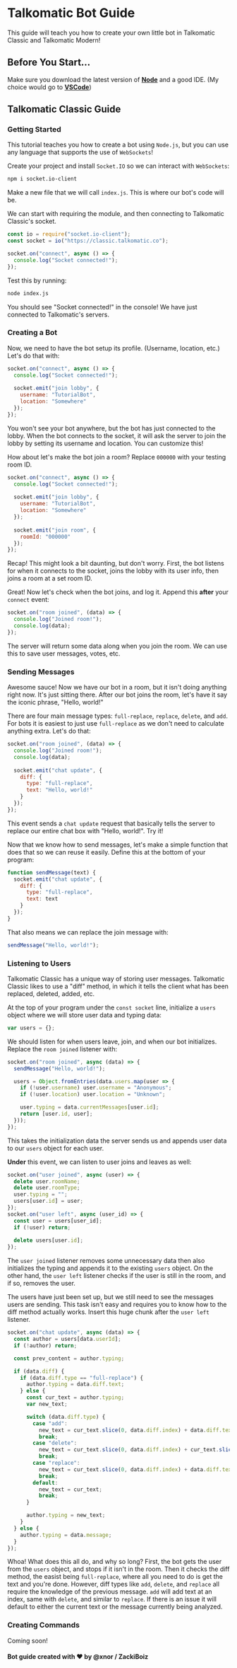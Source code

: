 # Talkomatic Bot Guide

This guide will teach you how to create your own little bot in Talkomatic Classic and Talkomatic Modern!

## Before You Start...

Make sure you download the latest version of **[Node](https://nodejs.org/en/download)** and a good IDE. (My choice would go to **[VSCode](https://code.visualstudio.com/download)**)

## Talkomatic Classic Guide

### Getting Started

This tutorial teaches you how to create a bot using `Node.js`, but you can use any language that supports the use of `WebSockets`!

Create your project and install `Socket.IO` so we can interact with `WebSockets`:
```sh
npm i socket.io-client
```
Make a new file that we will call `index.js`. This is where our bot's code will be.

We can start with requiring the module, and then connecting to Talkomatic Classic's socket.

```js
const io = require("socket.io-client");
const socket = io("https://classic.talkomatic.co");

socket.on("connect", async () => {
  console.log("Socket connected!");
});
```

Test this by running:
```sh
node index.js
```
You should see "Socket connected!" in the console! We have just connected to Talkomatic's servers.

### Creating a Bot

Now, we need to have the bot setup its profile. (Username, location, etc.) Let's do that with:
```js
socket.on("connect", async () => {
  console.log("Socket connected!");
  
  socket.emit("join lobby", {
    username: "TutorialBot",
    location: "Somewhere"
  });
});
```
You won't see your bot anywhere, but the bot has just connected to the lobby. When the bot connects to the socket, it will ask the server to join the lobby by setting its username and location. You can customize this!

How about let's make the bot join a room? Replace `000000` with your testing room ID.
```js
socket.on("connect", async () => {
  console.log("Socket connected!");
  
  socket.emit("join lobby", {
    username: "TutorialBot",
    location: "Somewhere"
  });
  
  socket.emit("join room", {
    roomId: "000000"
  });
});
```

Recap! This might look a bit daunting, but don't worry. First, the bot listens for when it connects to the socket, joins the lobby with its user info, then joins a room at a set room ID.

Great! Now let's check when the bot joins, and log it. Append this **after** your `connect` event:
```js
socket.on("room joined", (data) => {
  console.log("Joined room!");
  console.log(data);
});
```
The server will return some data along when you join the room. We can use this to save user messages, votes, etc.

### Sending Messages

Awesome sauce! Now we have our bot in a room, but it isn't doing anything right now. It's just sitting there. After our bot joins the room, let's have it say the iconic phrase, "Hello, world!"

There are four main message types: `full-replace`, `replace`, `delete`, and `add`. For bots it is easiest to just use `full-replace` as we don't need to calculate anything extra. Let's do that:

```js
socket.on("room joined", (data) => {
  console.log("Joined room!");
  console.log(data);
  
  socket.emit("chat update", {
    diff: {
      type: "full-replace",
      text: "Hello, world!"
    }
  });
});
```
This event sends a `chat update` request that basically tells the server to replace our entire chat box with "Hello, world!". Try it!

Now that we know how to send messages, let's make a simple function that does that so we can reuse it easily. Define this at the bottom of your program:

```js
function sendMessage(text) {
  socket.emit("chat update", {
    diff: {
      type: "full-replace",
      text: text
    }
  });
}
```
That also means we can replace the join message with:

```js
sendMessage("Hello, world!");
```

### Listening to Users

Talkomatic Classic has a unique way of storing user messages. Talkomatic Classic likes to use a "diff" method, in which it tells the client what has been replaced, deleted, added, etc.

At the top of your program under the `const socket` line, initialize a `users` object where we will store user data and typing data:

```js
var users = {};
```

We should listen for when users leave, join, and when our bot initializes. Replace the `room joined` listener with:
```js
socket.on("room joined", async (data) => {
  sendMessage("Hello, world!");

  users = Object.fromEntries(data.users.map(user => {
    if (!user.username) user.username = "Anonymous";
    if (!user.location) user.location = "Unknown";

    user.typing = data.currentMessages[user.id];
    return [user.id, user];
  }));
});
```
This takes the initialization data the server sends us and appends user data to our `users` object for each user.

**Under** this event, we can listen to user joins and leaves as well:
```js
socket.on("user joined", async (user) => {
  delete user.roomName;
  delete user.roomType;
  user.typing = "";
  users[user.id] = user;
});
socket.on("user left", async (user_id) => {
  const user = users[user_id];
  if (!user) return;
  
  delete users[user.id];
});
```
The `user joined` listener removes some unnecessary data then also initializes the typing and appends it to the existing `users` object. On the other hand, the `user left` listener checks if the user is still in the room, and if so, removes the user.

The users have just been set up, but we still need to see the messages users are sending. This task isn't easy and requires you to know how to the diff method actually works. Insert this huge chunk after the `user left` listener.
```js
socket.on("chat update", async (data) => {
  const author = users[data.userId];
  if (!author) return;

  const prev_content = author.typing;

  if (data.diff) {
    if (data.diff.type == "full-replace") {
      author.typing = data.diff.text;
    } else {
      const cur_text = author.typing;
      var new_text;

      switch (data.diff.type) {
        case "add":
          new_text = cur_text.slice(0, data.diff.index) + data.diff.text + cur_text.slice(data.diff.index);
          break;
        case "delete":
          new_text = cur_text.slice(0, data.diff.index) + cur_text.slice(data.diff.index + data.diff.count);
          break;
        case "replace":
          new_text = cur_text.slice(0, data.diff.index) + data.diff.text + cur_text.slice(data.diff.index + data.diff.text.length + 1);
          break;
        default:
          new_text = cur_text;
          break;
      }

      author.typing = new_text;
    }
  } else {
    author.typing = data.message;
  }
});
```
Whoa! What does this all do, and why so long? First, the bot gets the user from the `users` object, and stops if it isn't in the room. Then it checks the diff method, the easist being `full-replace`, where all you need to do is get the text and you're done. However, diff types like `add`, `delete`, and `replace` all require the knowledge of the previous message. `add` will add text at an index, same with `delete`, and similar to `replace`. If there is an issue it will default to either the current text or the message currently being analyzed.

### Creating Commands

Coming soon!

#### Bot guide created with :heart: by @xnor / ZackiBoiz
